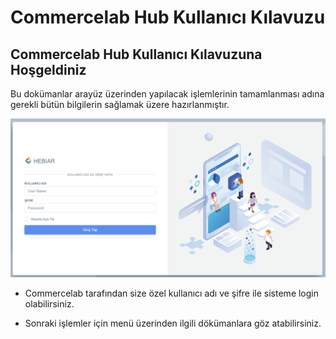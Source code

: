 # Commercelab Hub Kullanıcı Kılavuzu

## Commercelab Hub Kullanıcı Kılavuzuna Hoşgeldiniz

Bu dokümanlar arayüz üzerinden yapılacak işlemlerinin tamamlanması adına gerekli bütün bilgilerin sağlamak üzere hazırlanmıştır.

![screenshot](../../m/hub/hublogin.png)

* Commercelab tarafından size özel kullanıcı adı ve şifre ile sisteme login olabilirsiniz.

* Sonraki işlemler için menü üzerinden ilgili dökümanlara göz atabilirsiniz.



